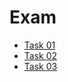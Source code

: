 
# Exam
- [Task 01](https://drive.google.com/file/d/1nigi4AYu4TewwwMQcwLuYtdduHW2hgVO/view?usp=sharing "TBC 01")
- [Task 02](https://drive.google.com/file/d/1I0RQx-4lWPqOJ-Vh9yeWvdQCupA8E7e2/view?usp=sharing "Socks 02")
- [Task 03](https://drive.google.com/file/d/14qrpqJIINCqS-7Hnem8XSirUla9oQ80s/view?usp=sharing "PathFinder 03")
